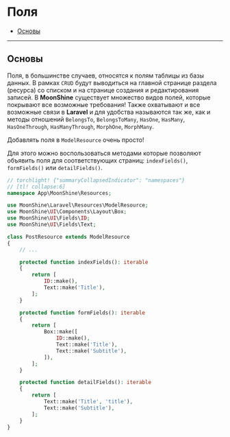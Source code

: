 # Поля

- [Основы](#basics)

---

<a name="basics"></a>
## Основы

Поля, в большинстве случаев, относятся к полям таблицы из базы данных.
В рамках `CRUD` будут выводиться на главной странице раздела (ресурса) со списком и на странице создания и редактирования записей.
В **MoonShine** существует множество видов полей, которые покрывают все возможные требования!
Также охватывают и все возможные связи в **Laravel** и для удобства называются так же, как и методы отношений `BelongsTo`, `BelongsToMany`, `HasOne`, `HasMany`, `HasOneThrough`, `HasManyThrough`, `MorphOne`, `MorphMany`.

Добавлять поля в `ModelResource` очень просто!

Для этого можно воспользоваться методами которые позволяют объявить поля для соответствующих страниц: `indexFields()`, `formFields()` или `detailFields()`.

```php
// torchlight! {"summaryCollapsedIndicator": "namespaces"}
// [tl! collapse:6]
namespace App\MoonShine\Resources;

use MoonShine\Laravel\Resources\ModelResource;
use MoonShine\UI\Components\Layout\Box;
use MoonShine\UI\Fields\ID;
use MoonShine\UI\Fields\Text;

class PostResource extends ModelResource
{
    // ...

    protected function indexFields(): iterable
    {
        return [
            ID::make(),
            Text::make('Title'),
        ];
    }

    protected function formFields(): iterable
    {
        return [
            Box::make([
                ID::make(),
                Text::make('Title'),
                Text::make('Subtitle'),
            ]),
        ];
    }

    protected function detailFields(): iterable
    {
        return [
            Text::make('Title', 'title'),
            Text::make('Subtitle'),
        ];
    }
}
```
